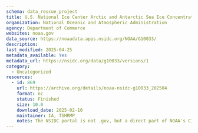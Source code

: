 ```yaml
---
schema: data_rescue_project 
title: U.S. National Ice Center Arctic and Antarctic Sea Ice Concentration and Climatologies
organization: National Oceanic and Atmospheric Administration
agency: Department of Commerce
websites: noaa.gov
data_source: https://noaadata.apps.nsidc.org/NOAA/G10033/
description: 
last_modified: 2025-04-25
metadata_available: Yes
metadata_url: https://nsidc.org/data/g10033/versions/1
category:
  - Uncategorized
resources:
  - id: 869
    url: https://archive.org/details/noaa-nsidc-g10033_202504
    format: nc
    status: Finished
    size: 10.0
    download_date: 2025-02-10
    maintainer: IA, TSHRMP
    notes: The NSIDC portal is not .gov, but a direct part of NOAA's CIRES program/crucial gov-funded repo of cryosphere research
---
```

